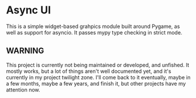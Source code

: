 # Async UI

This is a simple widget-based grahpics module built around Pygame, as well as support for asyncio.
It passes mypy type checking in strict mode.

## WARNING

This project is currently not being maintained or developed, and unfished.
It mostly works, but a lot of things aren't well documented yet, and it's currently in my project twilight zone.
I'll come back to it eventually, maybe in a few months, maybe a few years, and finish it, but other projects have my attention now.
